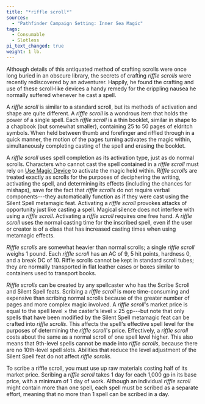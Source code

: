 ```yaml
---
title: "*riffle scroll*"
sources:
  - "Pathfinder Campaign Setting: Inner Sea Magic"
tags:
  - Consumable
  - Slotless
pi_text_changed: true
weight: 1 lb.
---
```


Although details of this antiquated method of crafting scrolls were once long buried in an obscure library, the secrets of crafting *riffle scrolls* were recently rediscovered by an adventurer. Happily, he found the crafting and use of these scroll-like devices a handy remedy for the crippling nausea he normally suffered whenever he cast a spell.

A *riffle scroll* is similar to a standard scroll, but its methods of activation and shape are quite different. A *riffle scroll* is a wondrous item that holds the power of a single spell. Each *riffle scroll* is a thin booklet, similar in shape to a chapbook (but somewhat smaller), containing 25 to 50 pages of eldritch symbols. When held between thumb and forefinger and riffled through in a quick manner, the motion of the pages turning activates the magic within, simultaneously completing casting of the spell and erasing the booklet.

A *riffle scroll* uses spell completion as its activation type, just as do normal scrolls. Characters who cannot cast the spell contained in a *riffle scroll* must rely on [Use Magic Device](/skills/use-magic-device/) to activate the magic held within. *Riffle scrolls* are treated exactly as scrolls for the purposes of deciphering the writing, activating the spell, and determining its effects (including the chances for mishaps), save for the fact that *riffle scrolls* do not require verbal components---they automatically function as if they were cast using the Silent Spell metamagic feat. Activating a *riffle scroll* provokes attacks of opportunity just like casting a spell. Magical silence does not interfere with using a *riffle scroll*. Activating a *riffle scroll* requires one free hand. A *riffle scroll* uses the normal casting time for the inscribed spell, even if the user or creator is of a class that has increased casting times when using metamagic effects.

*Riffle scrolls* are somewhat heavier than normal scrolls; a single *riffle scroll* weighs 1 pound. Each *riffle scroll* has an AC of 9, 5 hit points, hardness 0, and a break DC of 10. Riffle scrolls cannot be kept in standard scroll tubes; they are normally transported in flat leather cases or boxes similar to containers used to transport books.

*Riffle scrolls* can be created by any spellcaster who has the Scribe Scroll and Silent Spell feats. Scribing a *riffle scroll* is more time-consuming and expensive than scribing normal scrolls because of the greater number of pages and more complex magic involved. A *riffle scroll*'s market price is equal to the spell level × the caster's level × 25 gp---but note that only spells that have been modified by the Silent Spell metamagic feat can be crafted into *riffle scrolls*. This affects the spell's effective spell level for the purposes of determining the *riffle scroll*'s price. Effectively, a *riffle scroll* costs about the same as a normal scroll of one spell level higher. This also means that 9th-level spells cannot be made into *riffle scrolls*, because there are no 10th-level spell slots. Abilities that reduce the level adjustment of the Silent Spell feat do not affect *riffle scrolls*.

To scribe a riffle scroll, you must use up raw materials costing half of its market price. Scribing a *riffle scroll* takes 1 day for each 1,000 gp in its base price, with a minimum of 1 day of work. Although an individual *riffle scroll* might contain more than one spell, each spell must be scribed as a separate effort, meaning that no more than 1 spell can be scribed in a day.
